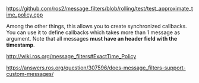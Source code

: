 https://github.com/ros2/message_filters/blob/rolling/test/test_approximate_time_policy.cpp  

Among the other things, this allows you to create synchronized callbacks.  
You can use it to define callbacks which takes more than 1 message as argument. Note that all messages **must have an header field with the timestamp**.


http://wiki.ros.org/message_filters#ExactTime_Policy  

https://answers.ros.org/question/307596/does-message_filters-support-custom-messages/   

